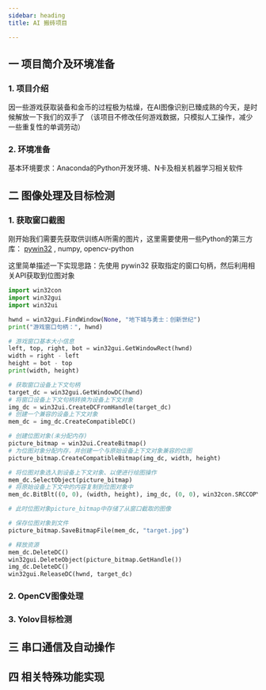 ```yaml
---
sidebar: heading
title: AI 搬砖项目

---
```


## 一 项目简介及环境准备

### 1. 项目介绍

因一些游戏获取装备和金币的过程极为枯燥，在AI图像识别已臻成熟的今天，是时候解放一下我们的双手了
（该项目不修改任何游戏数据，只模拟人工操作，减少一些重复性的单调劳动）

### 2. 环境准备

基本环境要求：Anaconda的Python开发环境、N卡及相关机器学习相关软件

## 二 图像处理及目标检测

### 1. 获取窗口截图

刚开始我们需要先获取供训练AI所需的图片，这里需要使用一些Python的第三方库：
[pywin32](/zh/python/pywin32.md) , numpy, opencv-python 

这里简单描述一下实现思路：先使用 pywin32 获取指定的窗口句柄，然后利用相关API获取到位图对象

```python
import win32con
import win32gui
import win32ui

hwnd = win32gui.FindWindow(None, "地下城与勇士：创新世纪")
print("游戏窗口句柄：", hwnd)

# 游戏窗口基本大小信息
left, top, right, bot = win32gui.GetWindowRect(hwnd)
width = right - left
height = bot - top
print(width, height)

# 获取窗口设备上下文句柄
target_dc = win32gui.GetWindowDC(hwnd)
# 将窗口设备上下文句柄转换为设备上下文对象
img_dc = win32ui.CreateDCFromHandle(target_dc)
# 创建一个兼容的设备上下文对象
mem_dc = img_dc.CreateCompatibleDC()

# 创建位图对象(未分配内存)
picture_bitmap = win32ui.CreateBitmap()
# 为位图对象分配内存，并创建一个与原始设备上下文对象兼容的位图
picture_bitmap.CreateCompatibleBitmap(img_dc, width, height)

# 将位图对象选入到设备上下文对象、以便进行绘图操作
mem_dc.SelectObject(picture_bitmap)
# 将原始设备上下文中的内容复制到位图对象中
mem_dc.BitBlt((0, 0), (width, height), img_dc, (0, 0), win32con.SRCCOPY)

# 此时位图对象picture_bitmap中存储了从窗口截取的图像

# 保存位图对象到文件
picture_bitmap.SaveBitmapFile(mem_dc, "target.jpg")

# 释放资源
mem_dc.DeleteDC()
win32gui.DeleteObject(picture_bitmap.GetHandle())
img_dc.DeleteDC()
win32gui.ReleaseDC(hwnd, target_dc)

```

### 2. OpenCV图像处理

### 3. Yolov目标检测

## 三 串口通信及自动操作


## 四 相关特殊功能实现